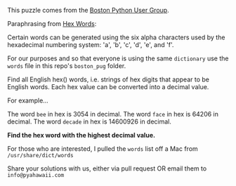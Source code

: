This puzzle comes from the [Boston Python User Group](http://puzzles.bostonpython.com/).

Paraphrasing from [Hex Words](http://puzzles.bostonpython.com/hexwords.html):

Certain words can be generated using the six alpha characters used by the hexadecimal numbering system: 'a', 'b', 'c', 'd', 'e', and 'f'.

For our purposes and so that everyone is using the same `dictionary` use the `words` file in this repo's `boston_pug` folder.

Find all English hex() words, i.e. strings of hex digits that appear to be English words. Each hex value can be converted into a decimal value.

For example...

The word `bee` in hex is 3054 in decimal.
The word `face` in hex is 64206 in decimal.
The word `decade` in hex is 14600926 in decimal.

**Find the hex word with the highest decimal value.**

For those who are interested, I pulled the `words` list off a Mac from `/usr/share/dict/words` 

Share your solutions with us, either via pull request OR email them to `info@pyahawaii.com`
